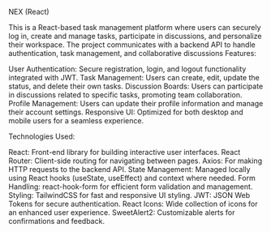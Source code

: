 NEX (React)

This is a React-based task management platform where users can securely log in, create and manage tasks, participate in discussions, and personalize their workspace. The project communicates with a backend API to handle authentication, task management, and collaborative discussions
Features:

   User Authentication: Secure registration, login, and logout functionality integrated with JWT.
Task Management: Users can create, edit, update the status, and delete their own tasks.
Discussion Boards: Users can participate in discussions related to specific tasks, promoting team collaboration.
Profile Management: Users can update their profile information and manage their account settings.
Responsive UI: Optimized for both desktop and mobile users for a seamless experience.

Technologies Used:

React: Front-end library for building interactive user interfaces.
React Router: Client-side routing for navigating between pages.
Axios: For making HTTP requests to the backend API.
State Management: Managed locally using React hooks (useState, useEffect) and context where needed.
Form Handling: react-hook-form for efficient form validation and management.
Styling: TailwindCSS for fast and responsive UI styling.
JWT: JSON Web Tokens for secure authentication.
React Icons: Wide collection of icons for an enhanced user experience.
SweetAlert2: Customizable alerts for confirmations and feedback.
